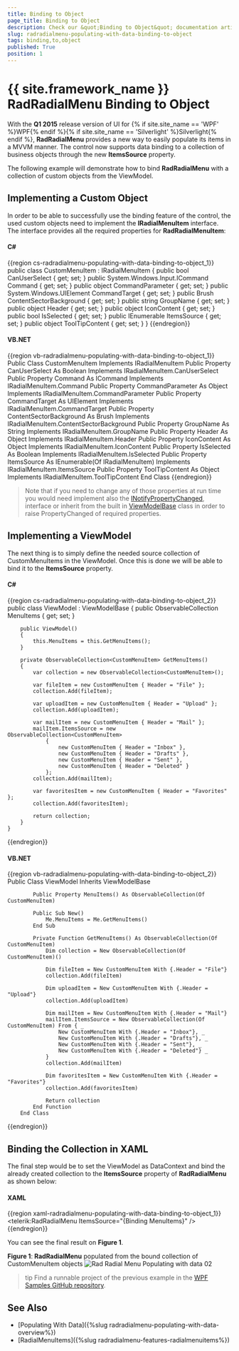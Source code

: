 ```yaml
---
title: Binding to Object
page_title: Binding to Object
description: Check our &quot;Binding to Object&quot; documentation article for the RadRadialMenu {{ site.framework_name }} control.
slug: radradialmenu-populating-with-data-binding-to-object
tags: binding,to,object
published: True
position: 1
---
```


# {{ site.framework_name }} RadRadialMenu Binding to Object

With the __Q1 2015__ release version of UI for {% if site.site_name == 'WPF' %}WPF{% endif %}{% if site.site_name == 'Silverlight' %}Silverlight{% endif %}, __RadRadialMenu__ provides a new way to easily populate its items in a MVVM manner. The control now supports data binding to a collection of business objects through the new __ItemsSource__ property. 

The following example will demonstrate how to bind __RadRadialMenu__ with a collection of custom objects from the ViewModel.

## Implementing a Custom Object

In order to be able to successfully use the binding feature of the control, the used custom objects need to implement the __IRadialMenuItem__ interface. The interface provides all the required properties for __RadRadialMenuItem__:

#### __C#__
{{region cs-radradialmenu-populating-with-data-binding-to-object_1}}
	public class CustomMenuItem : IRadialMenuItem
	{
	    public bool CanUserSelect { get; set; }
	    public System.Windows.Input.ICommand Command { get; set; }
	    public object CommandParameter { get; set; }
	    public System.Windows.UIElement CommandTarget { get; set; }
	    public Brush ContentSectorBackground { get; set; }
	    public string GroupName { get; set; }
	    public object Header { get; set; }
	    public object IconContent { get; set; }
	    public bool IsSelected { get; set; }
	    public IEnumerable<IRadialMenuItem> ItemsSource { get; set; }
	    public object ToolTipContent { get; set; }
	}
{{endregion}}

#### __VB.NET__
{{region vb-radradialmenu-populating-with-data-binding-to-object_1}}
	Public Class CustomMenuItem
	    Implements IRadialMenuItem
	    Public Property CanUserSelect As Boolean Implements IRadialMenuItem.CanUserSelect
	    Public Property Command As ICommand Implements IRadialMenuItem.Command
	    Public Property CommandParameter As Object Implements IRadialMenuItem.CommandParameter
	    Public Property CommandTarget As UIElement Implements IRadialMenuItem.CommandTarget
	    Public Property ContentSectorBackground As Brush Implements IRadialMenuItem.ContentSectorBackground
	    Public Property GroupName As String Implements IRadialMenuItem.GroupName
	    Public Property Header As Object Implements IRadialMenuItem.Header
	    Public Property IconContent As Object Implements IRadialMenuItem.IconContent
	    Public Property IsSelected As Boolean Implements IRadialMenuItem.IsSelected
	    Public Property ItemsSource As IEnumerable(Of IRadialMenuItem) Implements IRadialMenuItem.ItemsSource
	    Public Property ToolTipContent As Object Implements IRadialMenuItem.ToolTipContent
	End Class
{{endregion}}

>Note that if you need to change any of those properties at run time you would need implement also the [INotifyPropertyChanged](https://msdn.microsoft.com/en-us/library/system.componentmodel.inotifypropertychanged%28v=vs.110%29.aspx), interface or inherit from the built in [ViewModelBase](https://docs.telerik.com/devtools/wpf/api/telerik.windows.controls.viewmodelbase) class in order to raise PropertyChanged of required properties.

## Implementing a ViewModel

The next thing is to simply define the needed source collection of CustomMenuItems in the ViewModel. Once this is done we will be able to bind it to the __ItemsSource__ property. 

#### __C#__
{{region cs-radradialmenu-populating-with-data-binding-to-object_2}}
	public class ViewModel : ViewModelBase
	{
	    public ObservableCollection<CustomMenuItem> MenuItems { get; set; }
	
	    public ViewModel()
	    {
	        this.MenuItems = this.GetMenuItems();
	    }
	
	    private ObservableCollection<CustomMenuItem> GetMenuItems()
	    {
	        var collection = new ObservableCollection<CustomMenuItem>();
	
	        var fileItem = new CustomMenuItem { Header = "File" };
	        collection.Add(fileItem);
	
	        var uploadItem = new CustomMenuItem { Header = "Upload" };
	        collection.Add(uploadItem);
	
	        var mailItem = new CustomMenuItem { Header = "Mail" };
	        mailItem.ItemsSource = new ObservableCollection<CustomMenuItem>
				{
					new CustomMenuItem { Header = "Inbox" },
					new CustomMenuItem { Header = "Drafts" },
					new CustomMenuItem { Header = "Sent" },
					new CustomMenuItem { Header = "Deleted" }
				};
	        collection.Add(mailItem);
	
	        var favoritesItem = new CustomMenuItem { Header = "Favorites" };
	        collection.Add(favoritesItem);
	
	        return collection;
	    }
	}
{{endregion}}

#### __VB.NET__
{{region vb-radradialmenu-populating-with-data-binding-to-object_2}}
	Public Class ViewModel
	        Inherits ViewModelBase
	
	        Public Property MenuItems() As ObservableCollection(Of CustomMenuItem)
	
	        Public Sub New()
	            Me.MenuItems = Me.GetMenuItems()
	        End Sub
	
	        Private Function GetMenuItems() As ObservableCollection(Of CustomMenuItem)
	            Dim collection = New ObservableCollection(Of CustomMenuItem)()
	
	            Dim fileItem = New CustomMenuItem With {.Header = "File"}
	            collection.Add(fileItem)
	
	            Dim uploadItem = New CustomMenuItem With {.Header = "Upload"}
	            collection.Add(uploadItem)
	
	            Dim mailItem = New CustomMenuItem With {.Header = "Mail"}
	            mailItem.ItemsSource = New ObservableCollection(Of CustomMenuItem) From { _
	                New CustomMenuItem With {.Header = "Inbox"}, _
	                New CustomMenuItem With {.Header = "Drafts"}, _
	                New CustomMenuItem With {.Header = "Sent"}, _
	                New CustomMenuItem With {.Header = "Deleted"} _
	            }
	            collection.Add(mailItem)
	
	            Dim favoritesItem = New CustomMenuItem With {.Header = "Favorites"}
	            collection.Add(favoritesItem)
	
	            Return collection
	        End Function
	    End Class
{{endregion}}

## Binding the Collection in XAML

The final step would be to set the ViewModel as DataContext and bind the already created collection to the __ItemsSource__ property of __RadRadialMenu__ as shown below:

#### __XAML__
{{region xaml-radradialmenu-populating-with-data-binding-to-object_1}}
	<telerik:RadRadialMenu ItemsSource="{Binding MenuItems}" />
{{endregion}}

You can see the final result on __Figure 1__.

__Figure 1__: __RadRadialMenu__ populated from the bound collection of CustomMenuItem objects
![Rad Radial Menu Populating with data 02](images/RadRadialMenu_Populating_with_data_02.png)

>tip Find a runnable project of the previous example in the [WPF Samples GitHub repository](https://github.com/telerik/xaml-sdk/tree/master/RadialMenu/BindingItemsSource).      

## See Also  
 * [Populating With Data]({%slug radradialmenu-populating-with-data-overview%}) 
 * [RadialMenuItems]({%slug radradialmenu-features-radialmenuitems%})
